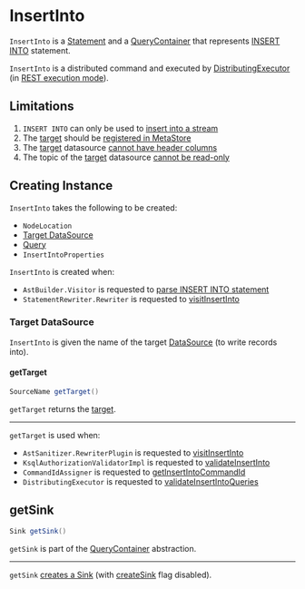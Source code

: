 # InsertInto

`InsertInto` is a [Statement](Statement.md) and a [QueryContainer](QueryContainer.md) that represents [INSERT INTO](AstBuilder.Visitor.md#visitInsertInto) statement.

`InsertInto` is a distributed command and executed by [DistributingExecutor](../rest/DistributingExecutor.md) (in [REST execution mode](../rest/index.md)).

## Limitations

1. `INSERT INTO` can only be used to [insert into a stream](../AstSanitizer.RewriterPlugin.md#visitInsertInto)
1. The [target](#target) should be [registered in MetaStore](../rest/DistributingExecutor.md#validateInsertIntoQueries)
1. The [target](#target) datasource [cannot have header columns](../rest/DistributingExecutor.md#validateInsertIntoQueries)
1. The topic of the [target](#target) datasource [cannot be read-only](../rest/DistributingExecutor.md#validateInsertIntoQueries)

## Creating Instance

`InsertInto` takes the following to be created:

* <span id="location"> `NodeLocation`
* [Target DataSource](#target)
* <span id="query"> [Query](Query.md)
* <span id="properties"> `InsertIntoProperties`

`InsertInto` is created when:

* `AstBuilder.Visitor` is requested to [parse INSERT INTO statement](AstBuilder.Visitor.md#visitInsertInto)
* `StatementRewriter.Rewriter` is requested to [visitInsertInto](../StatementRewriter.Rewriter.md#visitInsertInto)

### <span id="target"><span id="getTarget"> Target DataSource

`InsertInto` is given the name of the target [DataSource](../DataSource.md) (to write records into).

#### getTarget

```java
SourceName getTarget()
```

`getTarget` returns the [target](#target).

---

`getTarget` is used when:

* `AstSanitizer.RewriterPlugin` is requested to [visitInsertInto](../AstSanitizer.RewriterPlugin.md#visitInsertInto)
* `KsqlAuthorizationValidatorImpl` is requested to [validateInsertInto](../security/KsqlAuthorizationValidatorImpl.md#validateInsertInto)
* `CommandIdAssigner` is requested to [getInsertIntoCommandId](../rest/CommandIdAssigner.md#getInsertIntoCommandId)
* `DistributingExecutor` is requested to [validateInsertIntoQueries](../rest/DistributingExecutor.md#validateInsertIntoQueries)

## <span id="getSink"> getSink

```java
Sink getSink()
```

`getSink` is part of the [QueryContainer](QueryContainer.md#getSink) abstraction.

---

`getSink` [creates a Sink](Sink.md#of) (with [createSink](Sink.md#createSink) flag disabled).
